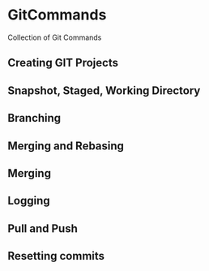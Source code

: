 # GitCommands
Collection of Git Commands


## <a name='git'>Creating GIT Projects</a>




## <a name='snapshot'>Snapshot, Staged, Working Directory</a>



## <a name='branching'>Branching</a>





## <a name='branching&rebasing'>Merging and Rebasing</a>




## <a name='branching'>Merging</a>



## <a name='logging'>Logging</a>



## <a name='pull&push'>Pull and Push</a>




## <a name='resetting'>Resetting commits</a>
